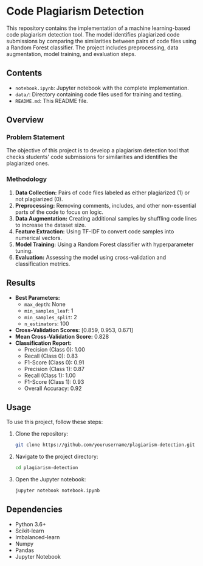# Code Plagiarism Detection

This repository contains the implementation of a machine learning-based code plagiarism detection tool. The model identifies plagiarized code submissions by comparing the similarities between pairs of code files using a Random Forest classifier. The project includes preprocessing, data augmentation, model training, and evaluation steps.

## Contents

- `notebook.ipynb`: Jupyter notebook with the complete implementation.
- `data/`: Directory containing code files used for training and testing.
- `README.md`: This README file.

## Overview

### Problem Statement

The objective of this project is to develop a plagiarism detection tool that checks students' code submissions for similarities and identifies the plagiarized ones.

### Methodology

1. **Data Collection:** Pairs of code files labeled as either plagiarized (1) or not plagiarized (0).
2. **Preprocessing:** Removing comments, includes, and other non-essential parts of the code to focus on logic.
3. **Data Augmentation:** Creating additional samples by shuffling code lines to increase the dataset size.
4. **Feature Extraction:** Using TF-IDF to convert code samples into numerical vectors.
5. **Model Training:** Using a Random Forest classifier with hyperparameter tuning.
6. **Evaluation:** Assessing the model using cross-validation and classification metrics.

## Results

- **Best Parameters:**
  - `max_depth`: None
  - `min_samples_leaf`: 1
  - `min_samples_split`: 2
  - `n_estimators`: 100
- **Cross-Validation Scores:** [0.859, 0.953, 0.671]
- **Mean Cross-Validation Score:** 0.828
- **Classification Report:**
  - Precision (Class 0): 1.00
  - Recall (Class 0): 0.83
  - F1-Score (Class 0): 0.91
  - Precision (Class 1): 0.87
  - Recall (Class 1): 1.00
  - F1-Score (Class 1): 0.93
  - Overall Accuracy: 0.92

## Usage

To use this project, follow these steps:

1. Clone the repository:
   ```sh
   git clone https://github.com/yourusername/plagiarism-detection.git
   ```
2. Navigate to the project directory:
   ```sh
   cd plagiarism-detection
   ```
3. Open the Jupyter notebook:
   ```sh
   jupyter notebook notebook.ipynb
   ```

## Dependencies

- Python 3.6+
- Scikit-learn
- Imbalanced-learn
- Numpy
- Pandas
- Jupyter Notebook

